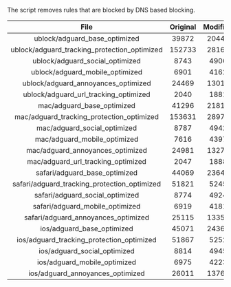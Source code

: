 The script removes rules that are blocked by DNS based blocking.


| File | Original | Modified |
|:----:|:-----:|:-----:|
| ublock/adguard_base_optimized | 39872 | 20441 |
| ublock/adguard_tracking_protection_optimized | 152733 | 28169 |
| ublock/adguard_social_optimized | 8743 | 4906 |
| ublock/adguard_mobile_optimized | 6901 | 4162 |
| ublock/adguard_annoyances_optimized | 24469 | 13013 |
| ublock/adguard_url_tracking_optimized | 2040 | 1881 |
| mac/adguard_base_optimized | 41296 | 21813 |
| mac/adguard_tracking_protection_optimized | 153631 | 28977 |
| mac/adguard_social_optimized | 8787 | 4942 |
| mac/adguard_mobile_optimized | 7616 | 4397 |
| mac/adguard_annoyances_optimized | 24981 | 13277 |
| mac/adguard_url_tracking_optimized | 2047 | 1888 |
| safari/adguard_base_optimized | 44069 | 23643 |
| safari/adguard_tracking_protection_optimized | 51821 | 5245 |
| safari/adguard_social_optimized | 8774 | 4924 |
| safari/adguard_mobile_optimized | 6919 | 4181 |
| safari/adguard_annoyances_optimized | 25115 | 13354 |
| ios/adguard_base_optimized | 45071 | 24368 |
| ios/adguard_tracking_protection_optimized | 51867 | 5252 |
| ios/adguard_social_optimized | 8814 | 4945 |
| ios/adguard_mobile_optimized | 6975 | 4223 |
| ios/adguard_annoyances_optimized | 26011 | 13766 |